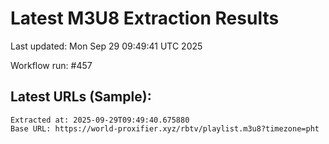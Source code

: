 # Latest M3U8 Extraction Results

Last updated: Mon Sep 29 09:49:41 UTC 2025

Workflow run: #457

## Latest URLs (Sample):
```
Extracted at: 2025-09-29T09:49:40.675880
Base URL: https://world-proxifier.xyz/rbtv/playlist.m3u8?timezone=pht

```

